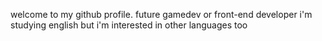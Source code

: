 welcome to my github profile. 
future gamedev or front-end developer 
i'm studying english but i'm interested in other languages too 
<!---
ranpoluv/ranpoluv is a ✨ special ✨ repository because its `README.md` (this file) appears on your GitHub profile.
You can click the Preview link to take a look at your changes.
--->
